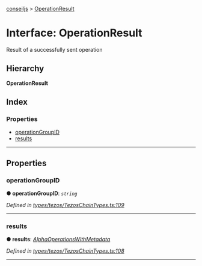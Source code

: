[conseiljs](../README.md) > [OperationResult](../interfaces/operationresult.md)

# Interface: OperationResult

Result of a successfully sent operation

## Hierarchy

**OperationResult**

## Index

### Properties

* [operationGroupID](operationresult.md#operationgroupid)
* [results](operationresult.md#results)

---

## Properties

<a id="operationgroupid"></a>

###  operationGroupID

**● operationGroupID**: *`string`*

*Defined in [types/tezos/TezosChainTypes.ts:109](https://github.com/Cryptonomic/ConseilJS/blob/e4b4aa7/src/types/tezos/TezosChainTypes.ts#L109)*

___
<a id="results"></a>

###  results

**● results**: *[AlphaOperationsWithMetadata](alphaoperationswithmetadata.md)*

*Defined in [types/tezos/TezosChainTypes.ts:108](https://github.com/Cryptonomic/ConseilJS/blob/e4b4aa7/src/types/tezos/TezosChainTypes.ts#L108)*

___

